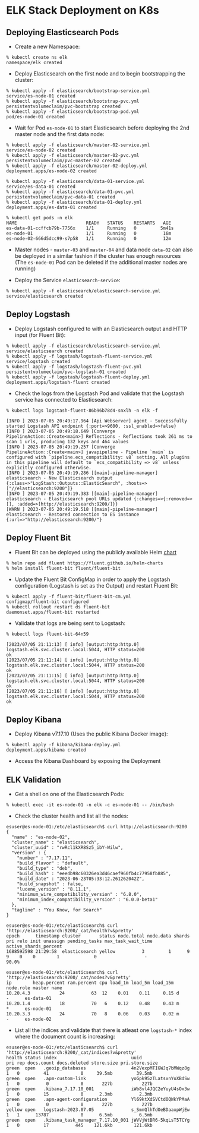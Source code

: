 # ELK Stack Deployment on K8s

## Deploying Elasticsearch Pods

* Create a new Namespace:

```
% kubectl create ns elk
namespace/elk created
```

* Deploy Elasticsearch on the first node and to begin bootstrapping the cluster:

```
% kubectl apply -f elasticsearch/bootstrap-service.yml
service/es-node-01 created
% kubectl apply -f elasticsearch/bootstrap-pvc.yml    
persistentvolumeclaim/pvc-bootstrap created
% kubectl apply -f elasticsearch/bootstrap-pod.yml 
pod/es-node-01 created
```

* Wait for Pod ```es-node-01``` to start Elasticsearch before deploying the 2nd master node and the first data node:

```
% kubectl apply -f elasticsearch/master-02-service.yml
service/es-node-02 created
% kubectl apply -f elasticsearch/master-02-pvc.yml    
persistentvolumeclaim/pvc-master-02 created
% kubectl apply -f elasticsearch/master-02-deploy.yml 
deployment.apps/es-node-02 created

% kubectl apply -f elasticsearch/data-01-service.yml  
service/es-data-01 created
% kubectl apply -f elasticsearch/data-01-pvc.yml    
persistentvolumeclaim/pvc-data-01 created
% kubectl apply -f elasticsearch/data-01-deploy.yml 
deployment.apps/es-data-01 created

% kubectl get pods -n elk                          
NAME                          READY   STATUS    RESTARTS   AGE
es-data-01-ccffcb79b-7756x    1/1     Running   0         5m41s
es-node-01                    1/1     Running   0          16m
es-node-02-666d5dcc99-s7p58   1/1     Running   0          12m
```

* Master nodes - ```master-03``` and ```master-04``` and data node ```data-02``` can also be deployed in a similar fashion if the cluster has enough resources (The ```es-node-01``` Pod can be deleted if the additional master nodes are running)

* Deploy the Service ```elasticsearch-service```:

```
% kubectl apply -f elasticsearch/elasticsearch-service.yml 
service/elasticsearch created
```

## Deploy Logstash

* Deploy Logstash configured to with an Elasticsearch output and HTTP input (for Fluent Bit):

```
% kubectl apply -f elasticsearch/elasticsearch-service.yml 
service/elasticsearch created
% kubectl apply -f logstash/logstash-fluent-service.yml 
service/logstash created
% kubectl apply -f logstash/logstash-fluent-pvc.yml    
persistentvolumeclaim/pvc-logstash-01 created
% kubectl apply -f logstash/logstash-fluent-deploy.yml 
deployment.apps/logstash-fluent created
```

* Check the logs from the Logstash Pod and validate that the Logstash service has connected to Elasticsearch:

```
% kubectl logs logstash-fluent-86b96b78d4-snxlh -n elk -f

[INFO ] 2023-07-05 20:49:17.964 [Api Webserver] agent - Successfully started Logstash API endpoint {:port=>9600, :ssl_enabled=>false}
[INFO ] 2023-07-05 20:49:18.649 [Converge PipelineAction::Create<main>] Reflections - Reflections took 261 ms to scan 1 urls, producing 132 keys and 464 values
[INFO ] 2023-07-05 20:49:19.257 [Converge PipelineAction::Create<main>] javapipeline - Pipeline `main` is configured with `pipeline.ecs_compatibility: v8` setting. All plugins in this pipeline will default to `ecs_compatibility => v8` unless explicitly configured otherwise.
[INFO ] 2023-07-05 20:49:19.286 [[main]-pipeline-manager] elasticsearch - New Elasticsearch output {:class=>"LogStash::Outputs::ElasticSearch", :hosts=>["//elasticsearch:9200"]}
[INFO ] 2023-07-05 20:49:19.383 [[main]-pipeline-manager] elasticsearch - Elasticsearch pool URLs updated {:changes=>{:removed=>[], :added=>[http://elasticsearch:9200/]}}
[WARN ] 2023-07-05 20:49:19.518 [[main]-pipeline-manager] elasticsearch - Restored connection to ES instance {:url=>"http://elasticsearch:9200/"}
```

## Deploy Fluent Bit

* Fluent Bit can be deployed using the publicly available Helm [chart](https://github.com/isItObservable/Episode3--Kubernetes-Fluentbit#lets-install-fluentbit-to-go-trough-the-configuration)

```
% helm repo add fluent https://fluent.github.io/helm-charts
% helm install fluent-bit fluent/fluent-bit
```

* Update the Fluent Bit ConfigMap in order to apply the Logstash configuration (Logstash is set as the Output) and restart Fluent Bit:

```
% kubectl apply -f fluent-bit/fluent-bit-cm.yml 
configmap/fluent-bit configured
% kubectl rollout restart ds fluent-bit
daemonset.apps/fluent-bit restarted
```

* Validate that logs are being sent to Logstash:

```
% kubectl logs fluent-bit-64n59

[2023/07/05 21:11:13] [ info] [output:http:http.0] logstash.elk.svc.cluster.local:5044, HTTP status=200
ok
[2023/07/05 21:11:14] [ info] [output:http:http.0] logstash.elk.svc.cluster.local:5044, HTTP status=200
ok
[2023/07/05 21:11:15] [ info] [output:http:http.0] logstash.elk.svc.cluster.local:5044, HTTP status=200
ok
[2023/07/05 21:11:16] [ info] [output:http:http.0] logstash.elk.svc.cluster.local:5044, HTTP status=200
ok
```

## Deploy Kibana

* Deploy Kibana v7.17.10 (Uses the public Kibana Docker image):

```
% kubectl apply -f kibana/kibana-deploy.yml 
deployment.apps/kibana created
```

* Access the Kibana Dashboard by exposing the Deployment 

## ELK Validation

* Get a shell on one of the Elasticsearch Pods:

```
% kubectl exec -it es-node-01 -n elk -c es-node-01 -- /bin/bash 
```

* Check the cluster health and list all the nodes:

```
esuser@es-node-01:/etc/elasticsearch$ curl http://elasticsearch:9200
{
  "name" : "es-node-02",
  "cluster_name" : "elasticsearch",
  "cluster_uuid" : "rwRcl1kXR8Sz5_ibY-Wilw",
  "version" : {
    "number" : "7.17.11",
    "build_flavor" : "default",
    "build_type" : "deb",
    "build_hash" : "eeedb98c60326ea3d46caef960fb4c77958fb885",
    "build_date" : "2023-06-23T05:33:12.261262042Z",
    "build_snapshot" : false,
    "lucene_version" : "8.11.1",
    "minimum_wire_compatibility_version" : "6.8.0",
    "minimum_index_compatibility_version" : "6.0.0-beta1"
  },
  "tagline" : "You Know, for Search"
}

esuser@es-node-01:/etc/elasticsearch$ curl 'http://elasticsearch:9200/_cat/health?v&pretty'
epoch      timestamp cluster       status node.total node.data shards pri relo init unassign pending_tasks max_task_wait_time active_shards_percent
1688592598 21:29:58  elasticsearch yellow          3         1      9   9    0    0        1             0                  -                 90.0%

esuser@es-node-01:/etc/elasticsearch$ curl 'http://elasticsearch:9200/_cat/nodes?v&pretty'
ip        heap.percent ram.percent cpu load_1m load_5m load_15m node.role master name
10.20.4.3           24          63  12    0.01    0.11     0.15 d         -      es-data-01
10.20.1.4           18          70   6    0.12    0.48     0.43 m         *      es-node-01
10.20.3.3           24          70   8    0.06    0.03     0.02 m         -      es-node-02
```

* List all the indices and validate that there is atleast one ```logstash-*``` index where the document count is increasing:

```
esuser@es-node-01:/etc/elasticsearch$ curl 'http://elasticsearch:9200/_cat/indices?v&pretty'
health status index                            uuid                   pri rep docs.count docs.deleted store.size pri.store.size
green  open   .geoip_databases                 4n2VexpMTIGWJq7bMWqz8g   1   0         41            0     39.5mb         39.5mb
green  open   .apm-custom-link                 yoGpk95zTLatsxnYoXBdSw   1   0          0            0       227b           227b
green  open   .kibana_7.17.10_001              iWb8vl4JQC2eYuyU4sOx3w   1   0         15            0      2.3mb          2.3mb
green  open   .apm-agent-configuration         Yl69ktXdSVCtdOQWkYPMaA   1   0          0            0       227b           227b
yellow open   logstash-2023.07.05              s_SmnQlhTdOeBDaaxpWjEw   1   1      13787            0      6.5mb          6.5mb
green  open   .kibana_task_manager_7.17.10_001 jWVVjWtBR6-5kqLsT5TCYg   1   0         17          445    121.6kb        121.6kb
```
